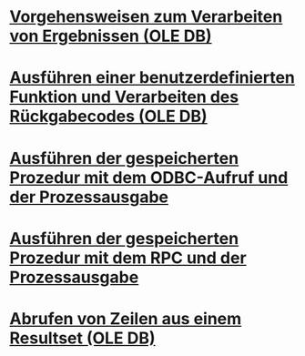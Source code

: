 # [Vorgehensweisen zum Verarbeiten von Ergebnissen (OLE DB)](processing-results-how-to-topics-ole-db.md)

# [Ausführen einer benutzerdefinierten Funktion und Verarbeiten des Rückgabecodes (OLE DB)](execute-a-user-defined-function-and-process-return-code-ole-db.md)
# [Ausführen der gespeicherten Prozedur mit dem ODBC-Aufruf und der Prozessausgabe](execute-stored-procedure-with-odbc-call-and-process-output.md)
# [Ausführen der gespeicherten Prozedur mit dem RPC und der Prozessausgabe](execute-stored-procedure-with-rpc-and-process-output.md)
# [Abrufen von Zeilen aus einem Resultset (OLE DB)](fetch-rows-from-a-result-set-ole-db.md)
